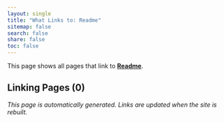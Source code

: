 ```yaml
---
layout: single
title: "What Links to: Readme"
sitemap: false
search: false
share: false
toc: false
---
```


This page shows all pages that link to **[Readme](/vendor/bundle/ruby/3.1.0/gems/jekyll-theme-primer-0.6.0/README/)**.

## Linking Pages (0)


*This page is automatically generated. Links are updated when the site is rebuilt.*
